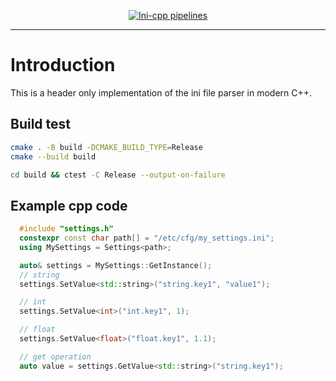 <div align="center">

[![Ini-cpp pipelines](https://github.com/penglei0/Ini-cpp/actions/workflows/.github.yml/badge.svg)](https://github.com/penglei0/Ini-cpp/actions/workflows/.github.yml)

</div>

---

# Introduction

This is a header only implementation of the ini file parser in modern C++.

## Build test

```bash
cmake . -B build -DCMAKE_BUILD_TYPE=Release 
cmake --build build

cd build && ctest -C Release --output-on-failure
```

## Example cpp code

```cpp
  #include "settings.h"
  constexpr const char path[] = "/etc/cfg/my_settings.ini";
  using MySettings = Settings<path>;

  auto& settings = MySettings::GetInstance();
  // string
  settings.SetValue<std::string>("string.key1", "value1");

  // int
  settings.SetValue<int>("int.key1", 1);

  // float
  settings.SetValue<float>("float.key1", 1.1);

  // get operation
  auto value = settings.GetValue<std::string>("string.key1");

```

